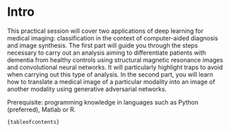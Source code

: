# Intro

This practical session will cover two applications of deep learning for medical
imaging: classification in the context of computer-aided diagnosis and image
synthesis. The first part will guide you through the steps necessary to carry
out an analysis aiming to differentiate patients with dementia from healthy
controls using structural magnetic resonance images and convolutional neural
networks. It will particularly highlight traps to avoid when carrying out this
type of analysis. In the second part, you will learn how to translate a medical
image of a particular modality into an image of another modality using
generative adversarial networks.

Prerequisite: programming knowledge in languages such as Python (preferred),
Matlab or R.

```
{tableofcontents}
```
